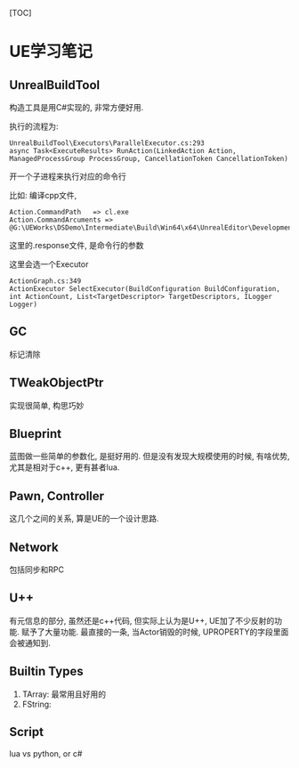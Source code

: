 [TOC]

# UE学习笔记

## UnrealBuildTool
构造工具是用C#实现的, 非常方便好用.

执行的流程为:
```
UnrealBuildTool\Executors\ParallelExecutor.cs:293
async Task<ExecuteResults> RunAction(LinkedAction Action, ManagedProcessGroup ProcessGroup, CancellationToken CancellationToken)
```
开一个子进程来执行对应的命令行

比如: 编译cpp文件, 
```
Action.CommandPath   => cl.exe
Action.CommandArcuments => @G:\UEWorks\DSDemo\Intermediate\Build\Win64\x64\UnrealEditor\Development\DSDemo\DSDemoCharacter.cpp.obj.response
```
这里的.response文件, 是命令行的参数

这里会选一个Executor
```
ActionGraph.cs:349
ActionExecutor SelectExecutor(BuildConfiguration BuildConfiguration, int ActionCount, List<TargetDescriptor> TargetDescriptors, ILogger Logger)
```

## GC
标记清除

## TWeakObjectPtr<T>
实现很简单, 构思巧妙

## Blueprint
蓝图做一些简单的参数化, 是挺好用的. 
但是没有发现大规模使用的时候, 有啥优势, 尤其是相对于c++, 更有甚者lua.

## Pawn, Controller
这几个之间的关系, 算是UE的一个设计思路.

## Network
包括同步和RPC

## U++
有元信息的部分, 虽然还是c++代码, 但实际上认为是U++, UE加了不少反射的功能. 赋予了大量功能.
最直接的一条, 当Actor销毁的时候, UPROPERTY的字段里面会被通知到.

## Builtin Types

1. TArray: 最常用且好用的
2. FString: 

## Script
lua vs python, or c#


